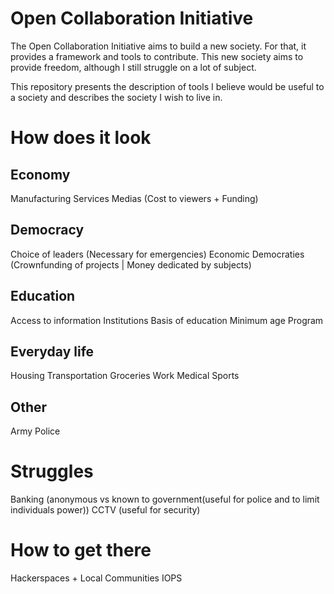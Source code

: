 # Open Collaboration Initiative

The Open Collaboration Initiative aims to build a new society. For that, it provides a framework and tools to contribute. This new society aims to provide freedom, although I still struggle on a lot of subject.

This repository presents the description of tools I believe would be useful to a society and describes the society I wish to live in.

# How does it look

## Economy

Manufacturing
Services
Medias (Cost to viewers + Funding)

## Democracy

Choice of leaders (Necessary for emergencies)
Economic Democraties (Crownfunding of projects | Money dedicated by subjects)

## Education

Access to information
Institutions
Basis of education
  Minimum age
  Program

## Everyday life

Housing
Transportation
Groceries
Work
Medical
Sports

## Other

Army
Police

# Struggles

Banking (anonymous vs known to government(useful for police and to limit individuals power))
CCTV (useful for security)

# How to get there

Hackerspaces + Local Communities
IOPS
